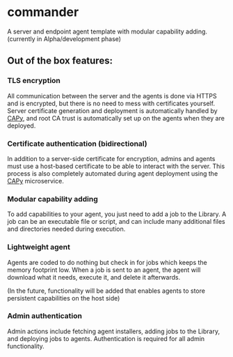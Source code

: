 # commander

A server and endpoint agent template with modular capability adding. (currently in Alpha/development phase)

## Out of the box features:

### TLS encryption

All communication between the server and the agents is done via HTTPS and is encrypted, but there is no need to mess with certificates yourself. Server certificate generation and deployment is automatically handled by [CAPy](https://github.com/doctormay6/CAPy), and root CA trust is automatically set up on the agents when they are deployed.

### Certificate authentication (bidirectional)

In addition to a server-side certificate for encryption, admins and agents must use a host-based certificate to be able to interact with the server. This process is also completely automated during agent deployment using the [CAPy](https://github.com/doctormay6/CAPy) microservice.

### Modular capability adding

To add capabilities to your agent, you just need to add a job to the Library. A job can be an executable file or script, and can include many additional files and directories needed during execution.

### Lightweight agent

Agents are coded to do nothing but check in for jobs which keeps the memory footprint low. When a job is sent to an agent, the agent will download what it needs, execute it, and delete it afterwards.

(In the future, functionality will be added that enables agents to store persistent capabilities on the host side)

### Admin authentication

Admin actions include fetching agent installers, adding jobs to the Library, and deploying jobs to agents. Authentication is required for all admin functionality.
